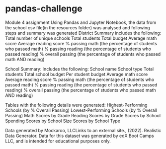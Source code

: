 # pandas-challenge
 Module 4 assignment
 Using Pandas and Jupyter Notebook, the data from the school csv file(in the resources folder) was analysed and following steps and summary was generated
 District Summary includes the following:
Total number of unique schools
Total students
Total budget
Average math score
Average reading score
% passing math (the percentage of students who passed math)
% passing reading (the percentage of students who passed reading)
% overall passing (the percentage of students who passed math AND reading)

School Summary:
Includes the following:
School name
School type
Total students
Total school budget
Per student budget
Average math score
Average reading score
% passing math (the percentage of students who passed math)
% passing reading (the percentage of students who passed reading)
% overall passing (the percentage of students who passed math AND reading)

Tables with the following details were generated:
Highest-Performing Schools (by % Overall Passing)
Lowest-Performing Schools (by % Overall Passing)
Math Scores by Grade
Reading Scores by Grade
Scores by School Spending
Scores by School Size
Scores by School Type

Data generated by Mockaroo, LLCLinks to an external site., (2022). Realistic Data Generator. Data for this dataset was generated by edX Boot Camps LLC, and is intended for educational purposes only.

